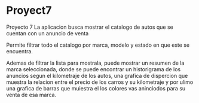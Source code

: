 # Proyect7
Proyecto 7
La aplicacion busca mostrar el catalogo de autos que se cuentan con un anuncio de venta

Permite filtrar todo el catalogo por marca, modelo y estado en que este se encuentra.

Ademas de filtrar la lista para mostrala, puede mostrar un resumen de la marca seleccionada, donde se puede encontrar un historigrama de los anuncios segun el kilometraje de los autos, una grafica de dispercion que muestra la relacion entre el precio de los carros y su kilometraje y por ulimo una grafica de barras que muiestra el los colores vas aninciodos para su venta de esa marca.
